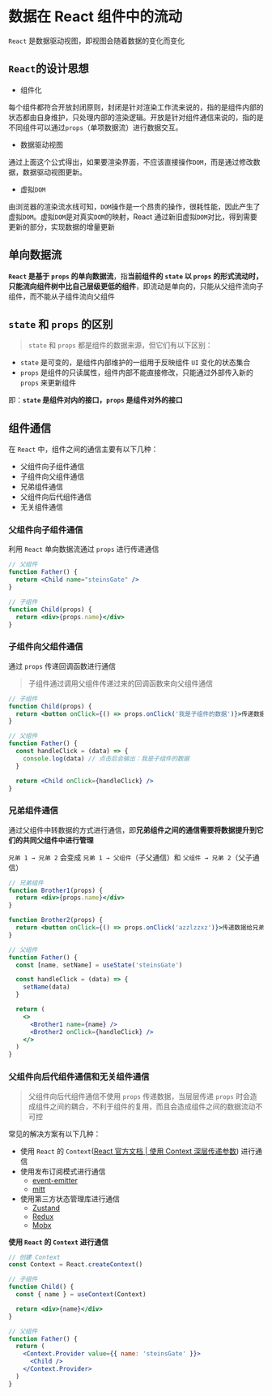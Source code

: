 # 数据在 React 组件中的流动

`React` 是数据驱动视图，即视图会随着数据的变化而变化

## `React`的设计思想

- 组件化

每个组件都符合开放封闭原则，封闭是针对渲染工作流来说的，指的是组件内部的状态都由自身维护，只处理内部的渲染逻辑。开放是针对组件通信来说的，指的是不同组件可以通过`props`（单项数据流）进行数据交互。

- 数据驱动视图

通过上面这个公式得出，如果要渲染界面，不应该直接操作`DOM`，而是通过修改数据，数据驱动视图更新。

- 虚拟`DOM`

由浏览器的渲染流水线可知，`DOM`操作是一个昂贵的操作，很耗性能，因此产生了虚拟`DOM`。虚拟`DOM`是对真实`DOM`的映射，React 通过新旧虚拟`DOM`对比，得到需要更新的部分，实现数据的增量更新

## 单向数据流

**`React` 是基于 `props` 的单向数据流**，指**当前组件的 `state` 以 `props` 的形式流动时，只能流向组件树中比自己层级更低的组件**，即流动是单向的，只能从父组件流向子组件，而不能从子组件流向父组件

## `state` 和 `props` 的区别

> `state` 和 `props` 都是组件的数据来源，但它们有以下区别：

- `state` 是可变的，是组件内部维护的一组用于反映组件 `UI` 变化的状态集合
- `props` 是组件的只读属性，组件内部不能直接修改，只能通过外部传入新的 `props` 来更新组件

即：**`state` 是组件对内的接口，`props` 是组件对外的接口**

## 组件通信

在 `React` 中，组件之间的通信主要有以下几种：

- 父组件向子组件通信
- 子组件向父组件通信
- 兄弟组件通信
- 父组件向后代组件通信
- 无关组件通信

### 父组件向子组件通信

利用 `React` 单向数据流通过 `props` 进行传递通信

```jsx
// 父组件
function Father() {
  return <Child name="steinsGate" />
}

// 子组件
function Child(props) {
  return <div>{props.name}</div>
}
```

### 子组件向父组件通信

通过 `props` 传递回调函数进行通信

> 子组件通过调用父组件传递过来的回调函数来向父组件通信

```jsx
// 子组件
function Child(props) {
  return <button onClick={() => props.onClick('我是子组件的数据')}>传递数据给父组件</button>
}

// 父组件
function Father() {
  const handleClick = (data) => {
    console.log(data) // 点击后会输出：我是子组件的数据
  }

  return <Child onClick={handleClick} />
}
```

### 兄弟组件通信

通过父组件中转数据的方式进行通信，即**兄弟组件之间的通信需要将数据提升到它们的共同父组件中进行管理**

`兄弟 1 → 兄弟 2` 会变成 `兄弟 1 → 父组件`（子父通信）和 `父组件 → 兄弟 2`（父子通信）

```jsx
// 兄弟组件
function Brother1(props) {
  return <div>{props.name}</div>
}

function Brother2(props) {
  return <button onClick={() => props.onClick('azzlzzxz')}>传递数据给兄弟组件</button>
}

// 父组件
function Father() {
  const [name, setName] = useState('steinsGate')

  const handleClick = (data) => {
    setName(data)
  }

  return (
    <>
      <Brother1 name={name} />
      <Brother2 onClick={handleClick} />
    </>
  )
}
```

### 父组件向后代组件通信和无关组件通信

> 父组件向后代组件通信不使用 `props` 传递数据，当层层传递 `props` 时会造成组件之间的耦合，不利于组件的复用，而且会造成组件之间的数据流动不可控

常见的解决方案有以下几种：

- 使用 `React` 的 `Context`([<u>React 官方文档 | 使用 Context 深层传递参数</u>](https://zh-hans.react.dev/learn/passing-data-deeply-with-context)) 进行通信
- 使用发布订阅模式进行通信
  - [event-emitter](https://github.com/medikoo/event-emitter)
  - [mitt](https://github.com/developit/mitt)
- 使用第三方状态管理库进行通信
  - [Zustand](https://docs.pmnd.rs/zustand/getting-started/introduction)
  - [Redux](https://cn.redux.js.org)
  - [Mobx](https://zh.mobx.js.org)

**使用 `React` 的 `Context` 进行通信**

```jsx
// 创建 Context
const Context = React.createContext()

// 子组件
function Child() {
  const { name } = useContext(Context)

  return <div>{name}</div>
}

// 父组件
function Father() {
  return (
    <Context.Provider value={{ name: 'steinsGate' }}>
      <Child />
    </Context.Provider>
  )
}
```
